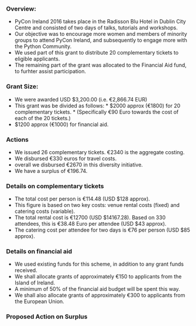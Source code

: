 
### Overview: 
* PyCon Ireland 2016 takes place in the Radisson Blu Hotel in Dublin City Centre and consisted of two days of talks, tutorials and workshops.  
* Our objective was to encourage more women and members of minority groups to attend PyCon Ireland, and subsequently to engage more with the Python Community. 
* We used part of this grant to distribute 20 complementary tickets to eligible applicants.
* The remaining part of the grant was allocated to the Financial Aid fund, to furhter assist participation.


### Grant Size: 
* We were awarded USD $3,200.00  (i.e. €2,866.74 EUR)
* This grant was be divided as follows:
       *  $2000 approx (€1800) for 20 complementary tickets.
       * (Specifically €90 Euro towards the cost of each of the 20 tickets.)
* $1200 approx (€1000) for financial aid.

### Actions
* We issued 26 complementary tickets. €2340 is the aggregate costing.
* We disbursed €330 euros for travel costs.
* overall we disbursed €2670 in this diversity initiative.
* We have a surplus of €196.74.

### Details on complementary tickets 
 * The total cost per person is €114.48 (USD $128 approx).
 * This figure is based on two key costs: venue rental costs (fixed) and catering costs (variable).
 * The total rental cost is €12700 (USD $14167.28). Based on 330 attendees, this is €38.48 Euro per attendee (USD $43 approx).
 * The catering cost per attendee for two days is €76 per person (USD $85 approx).

### Details on financial aid
 * We used existing funds for this scheme, in addition to any grant funds received.
 * We shall allocate grants of approximately €150 to applicants from the Island of Ireland. 
 * A minimum of 50% of the financial aid budget will be spent this way.
 * We shall also allocate grants of approximately €300 to applicants from the European Union. 


### Proposed Action on Surplus

